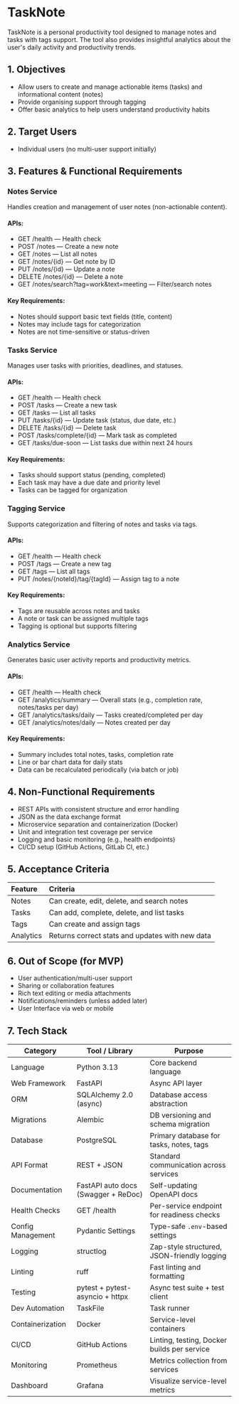 # TaskNote

TaskNote is a personal productivity tool designed to manage notes and tasks with tags support. The tool also provides
insightful analytics about the user's daily activity and productivity trends.

## 1. Objectives

- Allow users to create and manage actionable items (tasks) and informational content (notes)
- Provide organising support through tagging
- Offer basic analytics to help users understand productivity habits

## 2. Target Users

- Individual users (no multi-user support initially)

## 3. Features & Functional Requirements

### Notes Service

Handles creation and management of user notes (non-actionable content).

#### APIs:

- GET /health — Health check
- POST /notes — Create a new note
- GET /notes — List all notes
- GET /notes/{id} — Get note by ID
- PUT /notes/{id} — Update a note
- DELETE /notes/{id} — Delete a note
- GET /notes/search?tag=work&text=meeting — Filter/search notes

#### Key Requirements:

- Notes should support basic text fields (title, content)
- Notes may include tags for categorization
- Notes are not time-sensitive or status-driven

### Tasks Service

Manages user tasks with priorities, deadlines, and statuses.

#### APIs:

- GET /health — Health check
- POST /tasks — Create a new task
- GET /tasks — List all tasks
- PUT /tasks/{id} — Update task (status, due date, etc.)
- DELETE /tasks/{id} — Delete task
- POST /tasks/complete/{id} — Mark task as completed
- GET /tasks/due-soon — List tasks due within next 24 hours

#### Key Requirements:

- Tasks should support status (pending, completed)
- Each task may have a due date and priority level
- Tasks can be tagged for organization

### Tagging Service

Supports categorization and filtering of notes and tasks via tags.

#### APIs:

- GET /health — Health check
- POST /tags — Create a new tag
- GET /tags — List all tags
- PUT /notes/{noteId}/tag/{tagId} — Assign tag to a note

#### Key Requirements:

- Tags are reusable across notes and tasks
- A note or task can be assigned multiple tags
- Tagging is optional but supports filtering

### Analytics Service

Generates basic user activity reports and productivity metrics.

#### APIs:

- GET /health — Health check
- GET /analytics/summary — Overall stats (e.g., completion rate, notes/tasks per day)
- GET /analytics/tasks/daily — Tasks created/completed per day
- GET /analytics/notes/daily — Notes created per day

#### Key Requirements:

- Summary includes total notes, tasks, completion rate
- Line or bar chart data for daily stats
- Data can be recalculated periodically (via batch or job)

## 4. Non-Functional Requirements

- REST APIs with consistent structure and error handling
- JSON as the data exchange format
- Microservice separation and containerization (Docker)
- Unit and integration test coverage per service
- Logging and basic monitoring (e.g., health endpoints)
- CI/CD setup (GitHub Actions, GitLab CI, etc.)

## 5. Acceptance Criteria

| Feature   | Criteria                                        |
|:----------|:------------------------------------------------|
| Notes     | Can create, edit, delete, and search notes      |
| Tasks     | Can add, complete, delete, and list tasks       |
| Tags      | Can create and assign tags                      |
| Analytics | Returns correct stats and updates with new data |

## 6. Out of Scope (for MVP)

- User authentication/multi-user support
- Sharing or collaboration features
- Rich text editing or media attachments
- Notifications/reminders (unless added later)
- User Interface via web or mobile

## 7. Tech Stack

| Category          | Tool / Library                      | Purpose                                     |
|-------------------|-------------------------------------|---------------------------------------------|
| Language          | Python 3.13                         | Core backend language                       |
| Web Framework     | FastAPI                             | Async API layer                             |
| ORM               | SQLAlchemy 2.0 (async)              | Database access abstraction                 |
| Migrations        | Alembic                             | DB versioning and schema migration          |
| Database          | PostgreSQL                          | Primary database for tasks, notes, tags     |
| API Format        | REST + JSON                         | Standard communication across services      |
| Documentation     | FastAPI auto docs (Swagger + ReDoc) | Self-updating OpenAPI docs                  |
| Health Checks     | GET /health                         | Per-service endpoint for readiness checks   |
| Config Management | Pydantic Settings                   | Type-safe `.env`-based settings             |
| Logging           | structlog                           | Zap-style structured, JSON-friendly logging |
| Linting           | ruff                                | Fast linting and formatting                 |
| Testing           | pytest + pytest-asyncio + httpx     | Async test suite + test client              |
| Dev Automation    | TaskFile                            | Task runner                                 |
| Containerization  | Docker                              | Service-level containers                    |
| CI/CD             | GitHub Actions                      | Linting, testing, Docker builds per service |
| Monitoring        | Prometheus                          | Metrics collection from services            |
| Dashboard         | Grafana                             | Visualize service-level metrics             |

